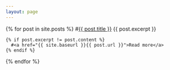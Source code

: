 ```yaml
---
layout: page
---
```



  {% for post in site.posts %}
      #<a href="{{ post.url }}">{{ post.title }}</a>
      {{ post.excerpt }}
      
    {% if post.excerpt != post.content %}
      #<a href="{{ site.baseurl }}{{ post.url }}">Read more</a>
    {% endif %}
    
  {% endfor %}

